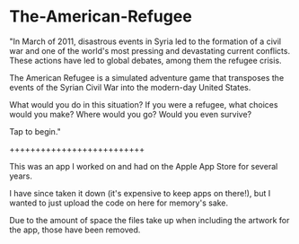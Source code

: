 # The-American-Refugee

"In March of 2011, disastrous events in Syria led to the formation of a civil war and one of the world's most pressing and devastating current conflicts. These actions have led to global debates, among them the refugee crisis.

The American Refugee is a simulated adventure game that transposes the events of the Syrian Civil War into the modern-day United States.

What would you do in this situation? If you were a refugee, what choices would you make? Where would you go? Would you even survive?

Tap to begin."

++++++++++++++++++++++++++

This was an app I worked on and had on the Apple App Store for several years.

I have since taken it down (it's expensive to keep apps on there!), but I wanted to just upload the code on here for memory's sake.

Due to the amount of space the files take up when including the artwork for the app, those have been removed. 
